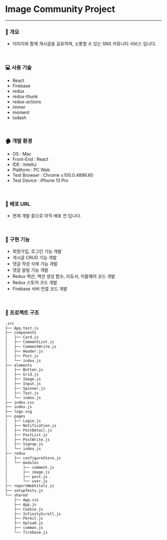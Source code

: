 # Image Community Project
---

### 📝 개요

+ 이미지와 함께 게시글을 공유하며, 소통할 수 있는 SNS 커뮤니티 서비스 입니다.

<br/>

### 💻 사용 기술

+ React
+ Firebase
+ redux
+ redux-thunk
+ redux-actions
+ immer
+ moment
+ lodash

<br/>

### 🏚 개발 환경

+ OS : Mac
+ Front-End : React
+ IDE : IntelliJ
+ Platform : PC Web
+ Test Browser : Chrome v.100.0.4896.60
+ Test Device : iPhone 13 Pro

<br/>

### 🔗 배포 URL

+ 현재 개발 중으로 아직 배포 전 입니다.

<br/>

### 💬 구현 기능

+ 회원가입, 로그인 기능 개발
+ 게시글 CRUD 기능 개발
+ 댓글 작성 삭제 기능 개발
+ 댓글 알림 기능 개발
+ Redux 액션, 액션 생성 함수, 리듀서, 미들웨어 코드 개발
+ Redux 스토어 코드 개발
+ Firebase 서버 연결 코드 개발

<br/>

### 📂 프로젝트 구조

```bash
.src
├── App.test.js
├── components
│   ├── Card.js
│   ├── CommentList.js
│   ├── CommentWrite.js
│   ├── Header.js
│   ├── Post.js
│   └── index.js
├── elements
│   ├── Button.js
│   ├── Grid.js
│   ├── Image.js
│   ├── Input.js
│   ├── Spinner.js
│   ├── Text.js
│   └── index.js
├── index.css
├── index.js
├── logo.svg
├── pages
│   ├── Login.js
│   ├── Notification.js
│   ├── PostDetail.js
│   ├── PostList.js
│   ├── PostWrite.js
│   ├── Signup.js
│   └── index.js
├── redux
│   ├── configureStore.js
│   └── modules
│       ├── comment.js
│       ├── image.js
│       ├── post.js
│       └── user.js
├── reportWebVitals.js
├── setupTests.js
└── shared
    ├── App.css
    ├── App.js
    ├── Cookie.js
    ├── InfinityScroll.js
    ├── Permit.js
    ├── Upload.js
    ├── common.js
    └── firebase.js
```
